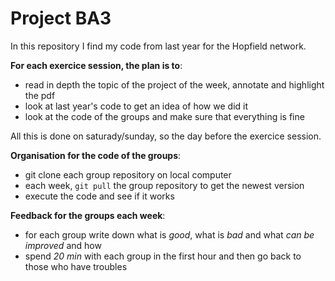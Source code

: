 # Project BA3
In this repository I find my code from last year for the Hopfield network. 

**For each exercice session, the plan is to**: 

- read in depth the topic of the project of the week, annotate and highlight the pdf
- look at last year's code to get an idea of how we did it
- look at the code of the groups and make sure that everything is fine

All this is done on saturady/sunday, so the day before the exercice session. 

**Organisation for the code of the groups**: 

- git clone each group repository on local computer
- each week, `git pull` the group repository to get the newest version
- execute the code and see if it works 

**Feedback for the groups each week**: 
- for each group write down what is *good*, what is *bad* and what *can be improved* and how
- spend *20 min* with each group in the first hour and then go back to those who have troubles

